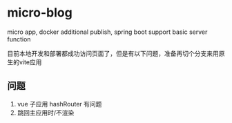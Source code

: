 # micro-blog

micro app, docker additional publish, spring boot support basic server function

目前本地开发和部署都成功访问页面了，但是有以下问题，准备再切个分支来用原生的vite应用
## 问题

1. vue 子应用 hashRouter 有问题
2. 跳回主应用时/不渲染
